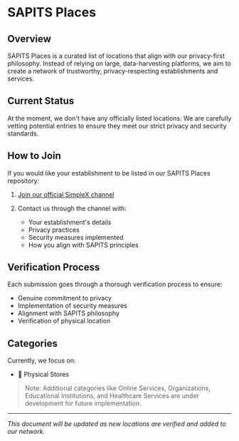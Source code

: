 # SAPITS Places

## Overview
SAPITS Places is a curated list of locations that align with our privacy-first philosophy. Instead of relying on large, data-harvesting platforms, we aim to create a network of trustworthy, privacy-respecting establishments and services.

## Current Status
At the moment, we don't have any officially listed locations. We are carefully vetting potential entries to ensure they meet our strict privacy and security standards.

## How to Join
If you would like your establishment to be listed in our SAPITS Places repository:

1. [Join our official SimpleX channel](https://smp14.simplex.im/contact#/?v=1&smp=smp%3A%2F%2Fu2dS9hW_J4yHqmxSTg4mJxoaF9VJyOYrPlq-5yBPXGo%40smp14.simplex.im%2FKBCmxAVhC0tdcEr_x5_UXe7k0xEOMBqH%23%2F%3Fv%3D1%26dh%3DMCowBQYDK2VuAyEAaiv6MkMH0DtZL1-Ve8c-lQ8f_YqxENDz_vXBPgrad_k%3D%26srv%3Do5zmqnfm7n7k7z37qwqg3qj3e3vxqihmqbtaj68hybr3rwx3gyfqqqid.onion)

2. Contact us through the channel with:
   - Your establishment's details
   - Privacy practices
   - Security measures implemented
   - How you align with SAPITS principles

## Verification Process
Each submission goes through a thorough verification process to ensure:
- Genuine commitment to privacy
- Implementation of security measures
- Alignment with SAPITS philosophy
- Verification of physical location

## Categories
Currently, we focus on:
- 🏪 Physical Stores

> Note: Additional categories like Online Services, Organizations, Educational Institutions, and Healthcare Services are under development for future implementation.

---

*This document will be updated as new locations are verified and added to our network.*

